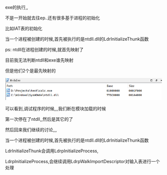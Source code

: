 exe的执行,,

不是一开始就去往ep..还有很多基于进程的初始化

比如IAT表的初始化

当一个进程被创建的时候,首先被执行的是ntdll.dll的LdrInitializeThunk函数

ps: ntdll在进程创建的时候,就首先映射了

目前我无法判断ntdll和exe谁先映射

但是他们2个是最先映射的

![image-20230915163032081](./img/image-20230915163032081.png)

可以看到,调试程序的时候,,,我们断在模块加载的时候

第一次停在了ntdll,,然后是其它的了



然后回来我们继续的讨论,,,

当一个进程被创建的时候,首先被执行的是ntdll.dll的LdrInitializeThunk函数

LdrInitializeThunk会调用LdrpInitializeProcess,

LdrpInitializeProcess,会继续调用LdrpWalkImportDescriptor对输入表进行一个处理